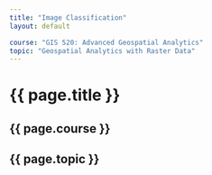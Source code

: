 ```yaml
---
title: "Image Classification"
layout: default

course: "GIS 520: Advanced Geospatial Analytics"
topic: "Geospatial Analytics with Raster Data"
---
```


{{ page.title }}
====================

{{ page.course }}
---------------------

{{ page.topic }}
---------------------